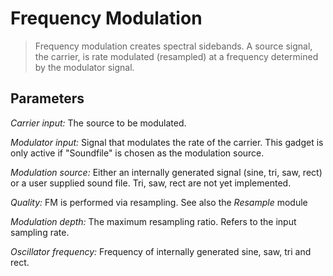# Frequency Modulation

<BLOCKQUOTE>Frequency modulation creates spectral sidebands. A source signal, the
carrier, is rate modulated (resampled) at a frequency determined by the modulator signal.
</BLOCKQUOTE>

## Parameters

_Carrier input:_ The source to be modulated.

_Modulator input:_ Signal that modulates the rate of
the carrier. This gadget is only active if "Soundfile" is chosen as the modulation source.

_Modulation source:_ Either an internally generated signal
(sine, tri, saw, rect) or a user supplied sound file. Tri, saw, rect are not yet implemented.

_Quality:_ FM is performed via resampling. See also the _Resample_ module

_Modulation depth:_ The maximum resampling ratio. Refers to the input sampling rate.

_Oscillator frequency:_ Frequency of internally generated sine, saw, tri and rect.
